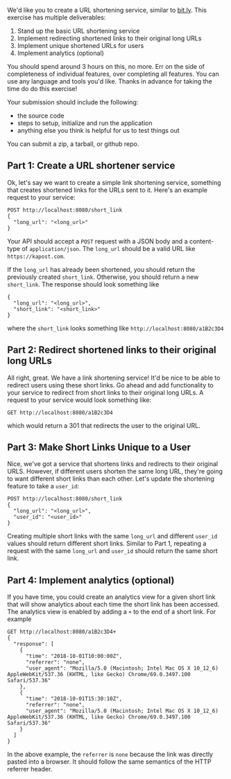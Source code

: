 We'd like you to create a URL shortening service, similar to [bit.ly](https://bitly.com). This exercise has multiple deliverables:
1. Stand up the basic URL shortening service
2. Implement redirecting shortened links to their original long URLs
3. Implement unique shortened URLs for users
4. Implement analytics (optional)

You should spend around 3 hours on this, no more. Err on the side of completeness of individual features, over completing all features. You can use any language and tools you'd like. Thanks in advance for taking the time do do this exercise!

Your submission should include the following:
- the source code
- steps to setup, initialize and run the application
- anything else you think is helpful for us to test things out

You can submit a zip, a tarball, or github repo.

## Part 1: Create a URL shortener service

Ok, let's say we want to create a simple link shortening service, something that creates shortened links for the URLs sent to it. Here's an example request to your service:
```
POST http://localhost:8080/short_link
{
  "long_url": "<long_url>"
}
```
Your API should accept a `POST` request with a JSON body and a content-type of `application/json`. The `long_url` should be a valid URL like `https://kapost.com`.

If the `long_url` has already been shortened, you should return the previously created `short_link`. Otherwise, you should return a new `short_link`.  The response should look something like 
```
{
  "long_url": "<long_url>",
  "short_link": "<short_link>"
}
```
where the `short_link` looks something like `http://localhost:8080/a1B2c3D4`

## Part 2: Redirect shortened links to their original long URLs

All right, great. We have a link shortening service! It'd be nice to be able to redirect users using these short links. Go ahead and add functionality to your service to redirect from short links to their original long URLs. A request to your service would look something like:
```
GET http://localhost:8080/a1B2c3D4
```
which would return a 301 that redirects the user to the original URL.

## Part 3: Make Short Links Unique to a User

Nice, we've got a service that shortens links and redirects to their original URLS. However, if different users shorten the same long URL, they're going to want different short links than each other. Let's update the shortening feature to take a `user_id`:
```
POST http://localhost:8080/short_link
{
  "long_url": "<long_url>",
  "user_id": "<user_id>"
}
```
Creating multiple short links with the same `long_url` and different `user_id` values should return different short links. Similar to Part 1, repeating a request with the same `long_url` and `user_id` should return the same short link.

## Part 4: Implement analytics (optional)
If you have time, you could create an analytics view for a given short link that will show analytics about each time the short link has been accessed. The analytics view is enabled by adding a `+` to the end of a short link. For example
```
GET http://localhost:8080/a1B2c3D4+
{
  "response": [
    { 
      "time": "2018-10-01T10:00:00Z", 
      "referrer": "none", 
      "user_agent": "Mozilla/5.0 (Macintosh; Intel Mac OS X 10_12_6) AppleWebKit/537.36 (KHTML, like Gecko) Chrome/69.0.3497.100 Safari/537.36" 
    },
    { 
      "time": "2018-10-01T15:30:10Z", 
      "referrer": "none", 
      "user_agent": "Mozilla/5.0 (Macintosh; Intel Mac OS X 10_12_6) AppleWebKit/537.36 (KHTML, like Gecko) Chrome/69.0.3497.100 Safari/537.36" 
    }
  ]
}
```
In the above example, the `referrer` is `none` because the link was directly pasted into a browser.  It should follow the same semantics of the HTTP referrer header.
